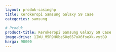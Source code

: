 ```yaml
---
layout: produk-casinghp
title: Kerokeropi Samsung Galaxy S9 Case
categories: samsung

# Produk
product-title: Kerokeropi Samsung Galaxy S9 Case
image-drive: 1IWU_M5R9HUbeSOq657uX6foeXk-vytB9
harga: 90000
---
```

